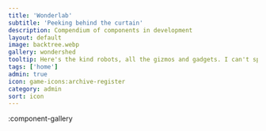 ```yaml
---
title: 'Wonderlab'
subtitle: 'Peeking behind the curtain'
description: Compendium of components in development
layout: default
image: backtree.webp
gallery: wondershed
tooltip: Here's the kind robots, all the gizmos and gadgets. I can't speak to the
tags: ['home']
admin: true
icon: game-icons:archive-register
category: admin
sort: icon
---
```


:component-gallery
